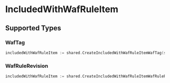 # IncludedWithWafRuleItem


## Supported Types

### WafTag

```go
includedWithWafRuleItem := shared.CreateIncludedWithWafRuleItemWafTag(shared.WafTag{/* values here */})
```

### WafRuleRevision

```go
includedWithWafRuleItem := shared.CreateIncludedWithWafRuleItemWafRuleRevision(shared.WafRuleRevision{/* values here */})
```

